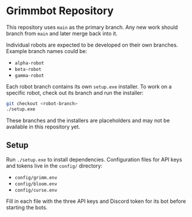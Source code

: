 # Grimmbot Repository

This repository uses `main` as the primary branch. Any new work should branch
from `main` and later merge back into it.

Individual robots are expected to be developed on their own branches. Example
branch names could be:

- `alpha-robot`
- `beta-robot`
- `gamma-robot`

Each robot branch contains its own `setup.exe` installer. To work on a specific
robot, check out its branch and run the installer:

```bash
git checkout <robot-branch>
./setup.exe
```

These branches and the installers are placeholders and may not be available in
this repository yet.

## Setup

Run `./setup.exe` to install dependencies. Configuration files for API keys and
tokens live in the `config/` directory:

- `config/grimm.env`
- `config/bloom.env`
- `config/curse.env`

Fill in each file with the three API keys and Discord token for its bot before
starting the bots.
